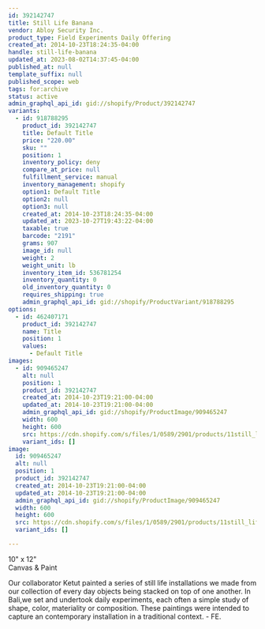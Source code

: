 ```yaml
---
id: 392142747
title: Still Life Banana
vendor: Abloy Security Inc.
product_type: Field Experiments Daily Offering
created_at: 2014-10-23T18:24:35-04:00
handle: still-life-banana
updated_at: 2023-08-02T14:37:45-04:00
published_at: null
template_suffix: null
published_scope: web
tags: for:archive
status: active
admin_graphql_api_id: gid://shopify/Product/392142747
variants:
  - id: 918788295
    product_id: 392142747
    title: Default Title
    price: "220.00"
    sku: ""
    position: 1
    inventory_policy: deny
    compare_at_price: null
    fulfillment_service: manual
    inventory_management: shopify
    option1: Default Title
    option2: null
    option3: null
    created_at: 2014-10-23T18:24:35-04:00
    updated_at: 2023-10-27T19:43:22-04:00
    taxable: true
    barcode: "2191"
    grams: 907
    image_id: null
    weight: 2
    weight_unit: lb
    inventory_item_id: 536781254
    inventory_quantity: 0
    old_inventory_quantity: 0
    requires_shipping: true
    admin_graphql_api_id: gid://shopify/ProductVariant/918788295
options:
  - id: 462407171
    product_id: 392142747
    name: Title
    position: 1
    values:
      - Default Title
images:
  - id: 909465247
    alt: null
    position: 1
    product_id: 392142747
    created_at: 2014-10-23T19:21:00-04:00
    updated_at: 2014-10-23T19:21:00-04:00
    admin_graphql_api_id: gid://shopify/ProductImage/909465247
    width: 600
    height: 600
    src: https://cdn.shopify.com/s/files/1/0589/2901/products/11still_lifes_banana_web_a1637ea5-d676-481c-9952-89f388fca250.jpeg?v=1414106460
    variant_ids: []
image:
  id: 909465247
  alt: null
  position: 1
  product_id: 392142747
  created_at: 2014-10-23T19:21:00-04:00
  updated_at: 2014-10-23T19:21:00-04:00
  admin_graphql_api_id: gid://shopify/ProductImage/909465247
  width: 600
  height: 600
  src: https://cdn.shopify.com/s/files/1/0589/2901/products/11still_lifes_banana_web_a1637ea5-d676-481c-9952-89f388fca250.jpeg?v=1414106460
  variant_ids: []

---
```


10" x 12"  
Canvas & Paint

<!-- td {border: 1px solid #ccc;}br {mso-data-placement:same-cell;} -->

Our collaborator Ketut painted a series of still life installations we made from our collection of every day objects being stacked on top of one another. In Bali,we set and undertook daily experiments, each often a simple study of shape, color, materiality or composition. These paintings were intended to capture an contemporary installation in a traditional context. - FE.